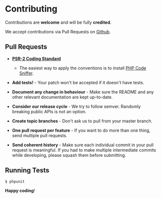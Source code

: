 # Contributing

Contributions are **welcome** and will be fully **credited**.

We accept contributions via Pull Requests on [Github](https://github.com/php-loep/statsd).

## Pull Requests

- **[PSR-2 Coding Standard](https://github.com/php-fig/fig-standards/blob/master/accepted/PSR-2-coding-style-guide.md)**
  - The easiest way to apply the conventions is to
  install [PHP Code Sniffer](http://pear.php.net/package/PHP_CodeSniffer).

- **Add tests!** - Your patch won't be accepted if it doesn't have tests.

- **Document any change in behaviour** - Make sure the README and any other relevant documentation are kept up-to-date.

- **Consider our release cycle** - We try to follow semver. Randomly breaking public APIs is not an option.

- **Create topic branches** - Don't ask us to pull from your master branch.

- **One pull request per feature** - If you want to do more than one thing, send multiple pull requests.

- **Send coherent history** - Make sure each individual commit in your pull request is meaningful. If you had to make
  multiple intermediate commits while developing, please squash them before submitting.

## Running Tests

``` bash
$ phpunit
```

**Happy coding**!